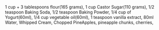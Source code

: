 1 cup + 3 tablespoons flour(165 grams),
1 cup Castor Sugar(110 grams),
1/2 teaspoon Baking Soda,
1/2 teaspoon Baking Powder,
1/4 cup of Yogurt(60ml),
1/4 cup vegetable oil(60ml),
1 teaspoon vanilla extract,
80ml Water,
Whipped Cream,
Chopped PineApples,
pineapple chunks,
cherries,

